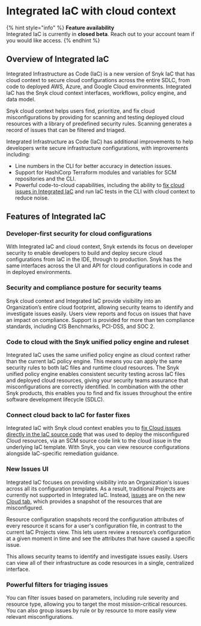# Integrated IaC with cloud context

{% hint style="info" %}
**Feature availability**\
Integrated IaC is currently in **closed beta**. Reach out to your account team if you would like access.
{% endhint %}

## Overview of Integrated IaC

Integrated Infrastructure as Code (IaC) is a new version of Snyk IaC that has cloud context to secure cloud configurations across the entire SDLC, from code to deployed AWS, Azure, and Google Cloud environments. Integrated IaC has the Snyk cloud context interfaces, workflows, policy engine, and data model.

Snyk cloud context helps users find, prioritize, and fix cloud misconfigurations by providing for scanning and testing deployed cloud resources with a library of predefined security rules. Scanning generates a record of issues that can be filtered and triaged.

Integrated Infrastructure as Code (IaC) has additional improvements to help developers write secure infrastructure configurations, with improvements including:

* Line numbers in the CLI for better accuracy in detection issues.
* Support for HashiCorp Terraform modules and variables for SCM repositories and the CLI.
* Powerful code-to-cloud capabilities, including the ability to [fix cloud issues in Integrated IaC](fix-cloud-issues-in-integrated-iac.md) and run IaC tests in the CLI with cloud context to reduce noise.

## Features of Integrated IaC

### Developer-first security for cloud configurations

With Integrated IaC and cloud context, Snyk extends its focus on developer security to enable developers to build and deploy secure cloud configurations from IaC in the IDE, through to production. Snyk has the same interfaces across the UI and API for cloud configurations in code and in deployed environments.

### Security and compliance posture for security teams

Snyk cloud context and Integrated IaC provide visibility into an Organization’s entire cloud footprint, allowing security teams to identify and investigate issues easily. Users view reports and focus on issues that have an impact on compliance. Support is provided for more than ten compliance standards, including CIS Benchmarks, PCI-DSS, and SOC 2.

### Code to cloud with the Snyk unified policy engine and ruleset

Integrated IaC uses the same unified policy engine as cloud context rather than the current IaC policy engine. This means you can apply the same security rules to both IaC files and runtime cloud resources. The Snyk unified policy engine enables consistent security testing across IaC files and deployed cloud resources, giving your security teams assurance that misconfigurations are correctly identified. In combination with the other Snyk products, this enables you to find and fix issues throughout the entire software development lifecycle (SDLC).

### Connect cloud back to IaC for faster fixes

Integrated IaC with Snyk cloud context enables you to [fix Cloud issues directly in the IaC source code](fix-cloud-issues-in-integrated-iac.md) that was used to deploy the misconfigured Cloud resources, via an SCM source code link to the cloud issue in the underlying IaC template. With Snyk, you can view resource configurations alongside IaC-specific remediation guidance.

### New Issues UI

Integrated IaC focuses on providing visibility into an Organization's issues across all its configuration templates. As a result, traditional Projects are currently not supported in Integrated IaC. Instead, [issues](cloud-and-integrated-iac-issues/) are on the new [Cloud tab](cloud-and-integrated-iac-issues/view-cloud-issues-in-the-snyk-web-ui.md), which provides a snapshot of the resources that are misconfigured.

Resource configuration snapshots record the configuration attributes of every resource it scans for a user's configuration file, in contrast to the current IaC Projects view. This lets users review a resource’s configuration at a given moment in time and see the attributes that have caused a specific issue.

This allows security teams to identify and investigate issues easily. Users can view all of their infrastructure as code resources in a single, centralized interface.

### Powerful filters for triaging issues

You can filter issues based on parameters, including rule severity and resource type, allowing you to target the most mission-critical resources. You can also group issues by rule or by resource to more easily view relevant misconfigurations.


